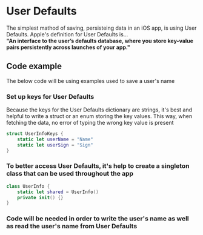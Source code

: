 # User Defaults
The simplest mathod of saving, persisteing data in an iOS app, is using User Defaults.
Apple's definition for User Defaults is... </br> <b>"An interface to the user’s defaults database, where you store key-value pairs persistently across launches of your app."</b>



## Code example 
The below code will be using examples used to save a user's name

### Set up keys for User Defaults
Because the keys for the User Defaults dictionary are strings, it's best and helpful to write a struct or an enum storing the key values. This way, when fetching the data, no error of typing the wrong key value is present 

``` Swift
struct UserInfoKeys {
    static let userName = "Name"
    static let userSign = "Sign"
}
```

### To better access User Defaults, it's help to create a singleton class that can be used throughout the app
``` Swift
class UserInfo {
    static let shared = UserInfo()
    private init() {}
}
```
### Code will be needed in order to write the user's name as well as read the user's name from User Defaults
